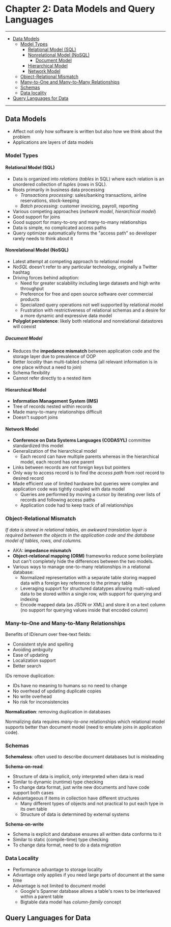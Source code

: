 # Chapter 2: Data Models and Query Languages

---

- [Data Models](#data-models)
  - [Model Types](#model-types)
    - [Relational Model (SQL)](#relational-model--sql-)
    - [Nonrelational Model (NoSQL)](#nonrelational-model--nosql-)
      - [Document Model](#document-model)
    - [Hierarchical Model](#hierarchical-model)
    - [Network Model](#network-model)
  - [Object-Relational Mismatch](#object-relational-mismatch)
  - [Many-to-One and Many-to-Many Relationships](#many-to-one-and-many-to-many-relationships)
  - [Schemas](#schemas)
  - [Data locality](#data-locality)
- [Query Languages for Data](#query-languages-for-data)

---

## Data Models

- Affect not only how software is written but also how we think about the problem
- Applications are layers of data models

### Model Types

#### Relational Model (SQL)

- Data is organized into _relations_ (_tables_ in SQL) where each relation is an unordered collection of _tuples_ (_rows_ in SQL).
- Roots primarily in business data processing
  - _Transactions processing_: sales/banking transactions, airline reservations, stock-keeping
  - _Batch processing_: customer invoicing, payroll, reporting
- Various competing approaches (_network model_, _hierarchical model_)
- Good support for joins
- Good support for many-to-ony and many-to-many relationships
- Data is simple, no complicated access paths
- Query optimizer automatically forms the "access path" so developer rarely needs to think about it

#### Nonrelational Model (NoSQL)

- Latest attempt at competing approach to relational model
- _NoSQL_ doesn't refer to any particular technology, originally a Twitter hashtag
- Driving forces behind adoption:
  - Need for greater scalability including large datasets and high write throughput
  - Preference for free and open source software over commercial products
  - Specialized query operations not well supported by relational model
  - Frustration with restrictiveness of relational schemas and a desire for a more dynamic and expressive data model
- **Polyglot persistence**: likely both relational and nonrelational datastores will coexist

##### Document Model

- Reduces the **impedance mismatch** between application code and the storage layer due to prevalence of OOP
- Better _locality_ than multi-tabled schema (all relevant information is in one place without a need to join)
- Schema flexibility
- Cannot refer directly to a nested item

#### Hierarchical Model

- **Information Management System (IMS)**
- Tree of records nested within records
- Made many-to-many relationships difficult
- Doesn't support joins

#### Network Model

- **Conference on Data Systems Languages (CODASYL)** committee standardized this model
- Generalization of the hierarchical model
  - Each record can have multiple parents whereas in the hierarchical model, each record has one parent
- Links between records are not foreign keys but pointers
- Only way to access record is to find the _access path_ from root record to desired record
- Made efficient use of limited hardware but queries were complex and application code was tightly coupled with data model
  - Queries are performed by moving a cursor by iterating over lists of records and following access paths
  - Application code had to keep track of all relationships

### Object-Relational Mismatch

_If data is stored in relational tables, an awkward translation layer is required between the objects in the application code and the database model of tables, rows, and columns._

- AKA: **impedance mismatch**
- **Object-relational mapping (ORM)** frameworks reduce some boilerplate but can't completely hide the differences between the two models.
- Various ways to manage one-to-many relationships in a relational database:
  - Normalized representation with a separate table storing mapped data with a foreign key reference to the primary table
  - Leveraging support for structured datatypes allowing multi-valued data to be stored within a single row, with support for querying and indexing
  - Encode mapped data (as JSON or XML) and store it on a text column (no support for querying values inside that encoded column)

### Many-to-One and Many-to-Many Relationships

Benefits of ID/enum over free-text fields:

- Consistent style and spelling
- Avoiding ambiguity
- Ease of updating
- Localization support
- Better search

IDs remove duplication:

- IDs have no meaning to humans so no need to change
- No overhead of updating duplicate copies
- No write overhead
- No risk for inconsistencies

**Normalization**: removing duplication in databases

Normalizing data requires _many-to-one_ relationships which relational model supports better than document model (need to emulate joins in application code).

### Schemas

**Schemaless**: often used to describe document databases but is misleading

**Schema-on-read**:

- Structure of data is implicit, only interpreted when data is read
- Similar to dynamic (runtime) type checking
- To change data format, just write new documents and have code support both cases
- Advantageous if items in collection have different structures
  - Many different types of objects and not practical to put each type in its own table
  - Structure of data is determined by external systems

**Schema-on-write**

- Schema is explicit and database ensures all written data conforms to it
- Similar to static (compile-time) type checking
- To change data format, need to do a data _migration_

### Data Locality

- Performance advantage to storage locality
- Advantage only applies if you need large parts of document at the same time
- Advantage is not limited to document model
  - Google's Spanner database allows a table's rows to be interleaved within a parent table
  - Bigtable data model has _column-family_ concept

## Query Languages for Data
